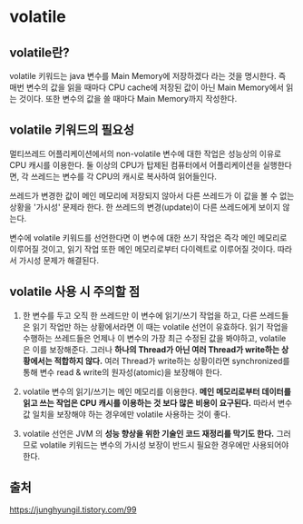 # volatile


## volatile란?

volatile 키워드는 java 변수를 Main Memory에 저장하겠다 라는 것을 명시한다.
즉 매번 변수의 값을 읽을 때마다 CPU cache에 저장된 값이 아닌 Main Memory에서 읽는 것이다.
또한 변수의 값을 쓸 때마다 Main Memory까지 작성한다.

## volatile 키워드의 필요성

멀티쓰레드 어플리케이션에서의 non-volatile 변수에 대한 작업은 성능상의 이유로 CPU 캐시를 이용한다. 둘 이상의 CPU가 탑제된 컴퓨터에서 어플리케이션을 실행한다면, 각 쓰레드는 변수를 각 CPU의 캐시로 복사하여 읽어들인다. 

쓰레드가 변경한 값이 메인 메모리에 저장되지 않아서 다른 쓰레드가 이 값을 볼 수 없는 상황을 '가시성' 문제라 한다. 한 쓰레드의 변경(update)이 다른 쓰레드에게 보이지 않는다.

변수에 volatile 키워드를 선언한다면 이 변수에 대한 쓰기 작업은 즉각 메인 메모리로 이루어질 것이고, 읽기 작업 또한 메인 메모리로부터 다이렉트로 이루어질 것이다. 따라서 가시성 문제가 해결된다.

## volatile 사용 시 주의할 점

1. 한 변수를 두고 오직 한 쓰레드만 이 변수에 읽기/쓰기 작업을 하고, 다른 쓰레드들은 읽기 작업만 하는 상황에서라면 이 때는 volatile 선언이 유효하다. 읽기 작업을 수행하는 쓰레드들은 언제나 이 변수의 가장 최근 수정된 값을 봐야하고, volatile 은 이를 보장해준다. 그러나 **하나의 Thread가 아닌 여러 Thread가 write하는 상황에서는 적합하지 않다.** 여러 Thread가 write하는 상황이라면 synchronized를 통해 변수 read & write의 원자성(atomic)을 보장해야 한다.


2. volatile 변수의 읽기/쓰기는 메인 메모리를 이용한다. **메인 메모리로부터 데이터를 읽고 쓰는 작업은 CPU 캐시를 이용하는 것 보다 많은 비용이 요구된다.** 따라서 변수 값 일치을 보장해야 하는 경우에만 volatile 사용하는 것이 좋다.

3. volatile 선언은 JVM 의 **성능 향상을 위한 기술인 코드 재정리를 막기도 한다.** 그러므로 volatile 키워드는 변수의 가시성 보장이 반드시 필요한 경우에만 사용되어야 한다.

## 출처
https://junghyungil.tistory.com/99

